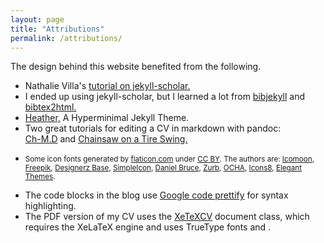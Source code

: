 ```yaml
---
layout: page
title: "Attributions"
permalink: /attributions/
---
```


The design behind this website benefited from the following.

<ul>
    <li>
        Nathalie Villa's <a href="http://tuxette.nathalievilla.org/?tag=jekyll-scholar&lang=en">tutorial on jekyll-scholar.</a> 
    </li>
    <li>
        I ended up using jekyll-scholar, but I learned a lot from <a href="https://github.com/pablooliveira/bibjekyll">bibjekyll</a> and <a href="http://www.lri.fr/~filliatr/bibtex2html/">bibtex2html.</a>
    </li>
    <li>
        <a href="http://jxnblk.github.io/Heather/">Heather,</a>  A Hyperminimal Jekyll Theme.
    </li>
    <li>Two great tutorials for editing a CV in markdown with pandoc:<br/>
        <a href="http://blog.chmd.fr/editing-a-cv-in-markdown-with-pandoc.html">Ch-M.D</a> and
        <a href="http://www.chainsawonatireswing.com/2013/05/28/how-i-create-manage-my-cv-using-markdown-pandoc/">Chainsaw on a Tire Swing.</a>
    </li>
    <li>
        <p ><small>Some icon fonts generated by <a href="http://www.flaticon.com">flaticon.com</a>
        under <a href="http://creativecommons.org/licenses/by/3.0/">CC BY</a>. The authors are: <a href="http://www.icomoon.io">Icomoon</a>, <a href="http://www.freepik.com">Freepik</a>, <a href="http://www.designerzbase.com">Designerz Base</a>, <a href="http://www.simpleicon.com">SimpleIcon</a>, <a href="http://www.danielbruce.se">Daniel Bruce</a>, <a href="http://www.zurb.com/playground/foundation-icons">Zurb</a>, <a href="http://www.unocha.org">OCHA</a>, <a href="http://www.icons8.com">Icons8</a>, <a href="http://www.elegantthemes.com">Elegant Themes</a>.</small></p>
    </li>
    <li>
        The code blocks in the blog use
        <a href="https://code.google.com/p/google-code-prettify/">Google code prettify</a> for syntax highlighting.
    </li>
    <li>
        The PDF version of my CV uses the <a href="http://www.oak-tree.us/blog/index.php/2009/11/25/latex-cv-part1">XeTeXCV</a> document class, which requires the XeLaTeX engine and uses TrueType fonts and .
    </li>
</ul>
